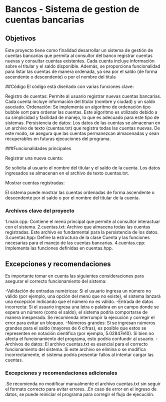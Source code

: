 # Bancos - Sistema de gestion de cuentas bancarias
## Objetivos
Este proyecto tiene como finalidad desarrollar un sistema de gestión de cuentas bancarias que permita al consultor del banco registrar cuentas nuevas y consultar cuentas existentes. Cada cuenta incluye información sobre el titular y el saldo disponible. Además, se proporciona funcionalidad para listar las cuentas de manera ordenada, ya sea por el saldo (de forma ascendente o descendente) o por el nombre del titula

##Código
El código está diseñado con varias funciones clave:

Registro de cuentas: Permite al usuario registrar nuevas cuentas bancarias. Cada cuenta incluye información del titular (nombre y ciudad) y un saldo asociado.
Ordenación: Se implementa un algoritmo de ordenación tipo bubble sort para ordenar las cuentas. Este algoritmo es utilizado debido a su simplicidad y facilidad de manejo, lo que es adecuado para este tipo de sistemas.
Persistencia de datos: Los datos de las cuentas se almacenan en un archivo de texto (cuentas.txt) que registra todas las cuentas nuevas. De este modo, se asegura que las cuentas permanezcan almacenadas y sean recuperables en futuras ejecuciones del programa.

###Funcionalidades principales

Registrar una nueva cuenta:

  Se solicita al usuario el nombre del titular y el saldo de la cuenta.
  Los datos ingresados se almacenan en el archivo de texto cuentas.txt.
  
Mostrar cuentas registradas:

  El sistema puede mostrar las cuentas ordenadas de forma ascendente o descendente por el saldo o por el nombre del titular de la cuenta.

### Archivos clave del proyecto

1.main.cpp: Contiene el menú principal que permite al consultor interactuar con el sistema.
2.cuentas.txt: Archivo que almacena todas las cuentas registradas. Este archivo es fundamental para la persistencia de los datos.
3.cuentas.hpp: Define la estructura de la clase Cuenta y las funciones necesarias para el manejo de las cuentas bancarias.
4.cuentas.cpp: Implementa las funciones definidas en cuentas.hpp.


## Excepciones y recomendaciones
Es importante tomar en cuenta las siguientes consideraciones para asegurar el correcto funcionamiento del sistema:

-Validación de entradas numéricas: Si el usuario ingresa un número no válido (por ejemplo, una opción del menú que no existe), el sistema lanzará una excepción indicando que el número no es válido.
-Entrada de datos incorrecta: Si el usuario ingresa una letra o palabra en un campo donde se espera un número (como el saldo), el sistema podría comportarse de manera inesperada. Se recomienda interrumpir la ejecución y corregir el error para evitar un bloqueo.
-Números grandes: Si se ingresan números grandes para el saldo (mayores de 6 cifras), es posible que estos se representen en notación científica (por ejemplo, 5.02847e10). Si bien no afecta el funcionamiento del programa, esto podría confundir al usuario.
-Archivos de datos: El archivo cuentas.txt es esencial para el correcto funcionamiento del sistema. Si este archivo se elimina o se modifica incorrectamente, el sistema podría presentar fallos al intentar cargar las cuentas.

### Excepciones y recomendaciones adicionales
.Se recomienda no modificar manualmente el archivo cuentas.txt sin seguir el formato correcto para evitar errores.
.En caso de error en el ingreso de datos, se puede reiniciar el programa para corregir el flujo de ejecución.

  
 


    
